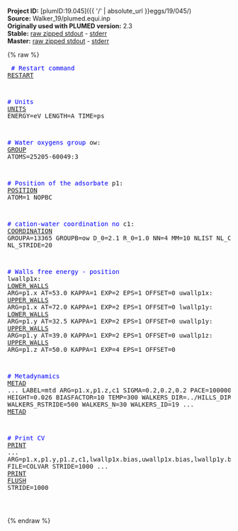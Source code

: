 **Project ID:** [plumID:19.045]({{ '/' | absolute_url }}eggs/19/045/)  
**Source:** Walker_19/plumed.equi.inp  
**Originally used with PLUMED version:** 2.3  
**Stable:** [raw zipped stdout](plumed.equi.inp.plumed.stdout.txt.zip) - [stderr](plumed.equi.inp.plumed.stderr)  
**Master:** [raw zipped stdout](plumed.equi.inp.plumed_master.stdout.txt.zip) - [stderr](plumed.equi.inp.plumed_master.stderr)  

{% raw %}<pre>
<span style="color:blue"># Restart command</span>
<a href="https://plumed.github.io/doc-master/user-doc/html/_r_e_s_t_a_r_t.html">RESTART</a>

<span style="color:blue"># Units</span>
<a href="https://plumed.github.io/doc-master/user-doc/html/_u_n_i_t_s.html">UNITS</a> ENERGY=eV LENGTH=A TIME=ps

<span style="color:blue"># Water oxygens group</span>
ow: <a href="https://plumed.github.io/doc-master/user-doc/html/_g_r_o_u_p.html">GROUP</a> ATOMS=25205-60049:3

<span style="color:blue"># Position of the adsorbate</span>
p1: <a href="https://plumed.github.io/doc-master/user-doc/html/_p_o_s_i_t_i_o_n.html">POSITION</a> ATOM=1 NOPBC

<span style="color:blue"># cation-water coordination no</span>
c1: <a href="https://plumed.github.io/doc-master/user-doc/html/_c_o_o_r_d_i_n_a_t_i_o_n.html">COORDINATION</a> GROUPA=13365 GROUPB=ow D_0=2.1 R_0=1.0 NN=4 MM=10 NLIST NL_CUTOFF=7 NL_STRIDE=20

<span style="color:blue"># Walls free energy - position</span>
lwallp1x: <a href="https://plumed.github.io/doc-master/user-doc/html/_l_o_w_e_r__w_a_l_l_s.html">LOWER_WALLS</a> ARG=p1.x AT=53.0 KAPPA=1  EXP=2 EPS=1 OFFSET=0
uwallp1x: <a href="https://plumed.github.io/doc-master/user-doc/html/_u_p_p_e_r__w_a_l_l_s.html">UPPER_WALLS</a> ARG=p1.x AT=72.0 KAPPA=1  EXP=2 EPS=1 OFFSET=0
lwallp1y: <a href="https://plumed.github.io/doc-master/user-doc/html/_l_o_w_e_r__w_a_l_l_s.html">LOWER_WALLS</a> ARG=p1.y AT=32.5 KAPPA=1  EXP=2 EPS=1 OFFSET=0
uwallp1y: <a href="https://plumed.github.io/doc-master/user-doc/html/_u_p_p_e_r__w_a_l_l_s.html">UPPER_WALLS</a> ARG=p1.y AT=39.0 KAPPA=1  EXP=2 EPS=1 OFFSET=0
uwallp1z: <a href="https://plumed.github.io/doc-master/user-doc/html/_u_p_p_e_r__w_a_l_l_s.html">UPPER_WALLS</a> ARG=p1.z AT=50.0 KAPPA=1  EXP=4 EPS=1 OFFSET=0

<span style="color:blue"># Metadynamics</span>
<a href="https://plumed.github.io/doc-master/user-doc/html/_m_e_t_a_d.html">METAD</a> ...
  LABEL=mtd
  ARG=p1.x,p1.z,c1
  SIGMA=0.2,0.2,0.2
  PACE=1000000
  HEIGHT=0.026
  BIASFACTOR=10 TEMP=300
  WALKERS_DIR=../HILLS_DIR WALKERS_RSTRIDE=500 WALKERS_N=30 WALKERS_ID=19
... <a href="https://plumed.github.io/doc-master/user-doc/html/_m_e_t_a_d.html">METAD</a>

<span style="color:blue"># Print CV</span>
<a href="https://plumed.github.io/doc-master/user-doc/html/_p_r_i_n_t.html">PRINT</a> ...
  ARG=p1.x,p1.y,p1.z,c1,lwallp1x.bias,uwallp1x.bias,lwallp1y.bias,uwallp1y.bias,uwallp1z.bias
  FILE=COLVAR 
  STRIDE=1000
... <a href="https://plumed.github.io/doc-master/user-doc/html/_p_r_i_n_t.html">PRINT</a>
<a href="https://plumed.github.io/doc-master/user-doc/html/_f_l_u_s_h.html">FLUSH</a> STRIDE=1000

</pre>{% endraw %}
